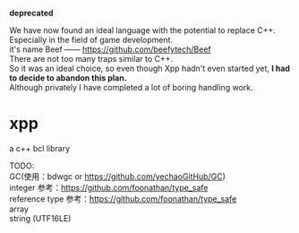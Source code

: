 **deprecated**

We have now found an ideal language with the potential to replace C++. Especially in the field of game development. <br>
it's name Beef —— https://github.com/beefytech/Beef <br>
There are not too many traps similar to C++.  <br>
So it was an ideal choice, so even though Xpp hadn't even started yet, **I had to decide to abandon this plan.**  <br>
Although privately I have completed a lot of boring handling work. <br>




# xpp
a c++ bcl library



TODO: <br>
GC(使用：bdwgc or https://github.com/yechaoGitHub/GC) <br>
integer  参考：https://github.com/foonathan/type_safe <br>
reference type   参考：https://github.com/foonathan/type_safe <br>
array <br>
string (UTF16LE) <br>




